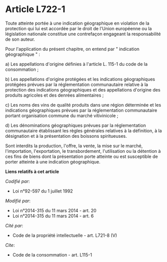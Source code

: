 # Article L722-1

Toute atteinte portée à une indication géographique en violation de la protection qui lui est accordée par le droit de
l'Union européenne ou la législation nationale constitue une contrefaçon engageant la responsabilité de son auteur.

Pour l'application du présent chapitre, on entend par " indication géographique " : 

a) Les appellations d'origine définies à l'article L. 115-1 du code de la consommation ; 

b) Les appellations d'origine protégées et les indications géographiques protégées prévues par la réglementation
communautaire relative à la protection des indications géographiques et des appellations d'origine des produits agricoles et
des denrées alimentaires ; 

c) Les noms des vins de qualité produits dans une région déterminée et les indications géographiques prévues par la
réglementation communautaire portant organisation commune du marché vitivinicole ; 

d) Les dénominations géographiques prévues par la réglementation communautaire établissant les règles générales relatives à
la définition, à la désignation et à la présentation des boissons spiritueuses.

Sont interdits la production, l'offre, la vente, la mise sur le marché, l'importation, l'exportation, le transbordement,
l'utilisation ou la détention à ces fins de biens dont la présentation porte atteinte ou est susceptible de porter atteinte à
une indication géographique.

**Liens relatifs à cet article**

_Codifié par_:

  - Loi n°92-597 du 1 juillet 1992

_Modifié par_:

  - Loi n°2014-315 du 11 mars 2014 - art. 20
  - Loi n°2014-315 du 11 mars 2014 - art. 6

_Cité par_:

  - Code de la propriété intellectuelle - art. L721-8 (V)

_Cite_:

  - Code de la consommation - art. L115-1
